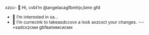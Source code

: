 xzcc- 👋 Hi, cvbI’m @angelacagfbmhjv,bmn gfd
- 👀 I’m interested in sa...
- 🌱 I’m currecink to takeasdccxvx a look axzcxct your changes.
--->sadcxzсми
gbfвапимсисми
